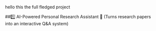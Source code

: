 hello this the full fledged project 

##1️⃣ AI-Powered Personal Research Assistant 🧠 (Turns research papers into an interactive Q&A system)
